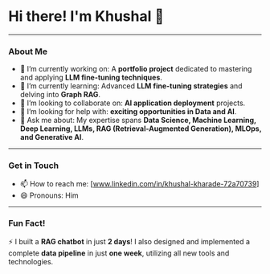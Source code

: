 # Hi there! I'm Khushal 👋

---

### About Me

- 🔭 I’m currently working on: A **portfolio project** dedicated to mastering and applying **LLM fine-tuning techniques**.
- 🌱 I’m currently learning: Advanced **LLM fine-tuning strategies** and delving into **Graph RAG**.
- 👯 I’m looking to collaborate on: **AI application deployment** projects.
- 🤔 I’m looking for help with: **exciting opportunities in Data and AI**.
- 💬 Ask me about: My expertise spans **Data Science, Machine Learning, Deep Learning, LLMs, RAG (Retrieval-Augmented Generation), MLOps, and Generative AI**.

---

### Get in Touch

- 📫 How to reach me: [www.linkedin.com/in/khushal-kharade-72a70739]
- 😄 Pronouns: Him

---

### Fun Fact!

⚡ I built a **RAG chatbot** in just **2 days**! I also designed and implemented a complete **data pipeline** in just **one week**, utilizing all new tools and technologies.
